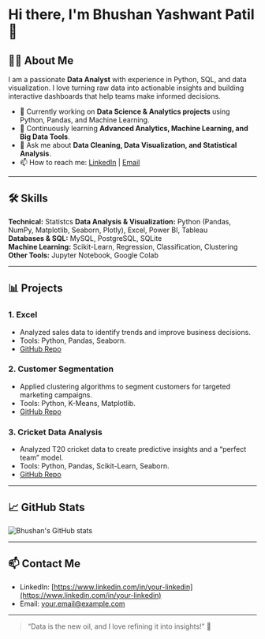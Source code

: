 # Hi there, I'm Bhushan Yashwant Patil 👋

## 👨‍💻 About Me
I am a passionate **Data Analyst** with experience in Python, SQL, and data visualization. I love turning raw data into actionable insights and building interactive dashboards that help teams make informed decisions.  

- 🔭 Currently working on **Data Science & Analytics projects** using Python, Pandas, and Machine Learning.  
- 🌱 Continuously learning **Advanced Analytics, Machine Learning, and Big Data Tools**.  
- 💬 Ask me about **Data Cleaning, Data Visualization, and Statistical Analysis**.  
- 📫 How to reach me: [LinkedIn](https://www.linkedin.com/in/bhushan-patil-381601293/) | [Email](patilbhushan1086.com)

---

## 🛠 Skills

**Technical:** Statistcs
**Data Analysis & Visualization:** Python (Pandas, NumPy, Matplotlib, Seaborn, Plotly), Excel, Power BI, Tableau  
**Databases & SQL:** MySQL, PostgreSQL, SQLite  
**Machine Learning:** Scikit-Learn, Regression, Classification, Clustering  
**Other Tools:** Jupyter Notebook, Google Colab

---

## 📊 Projects

### 1. **Excel**
- Analyzed sales data to identify trends and improve business decisions.  
- Tools: Python, Pandas, Seaborn.  
- [GitHub Repo](https://github.com/yourusername/sales-data-analysis)

### 2. **Customer Segmentation**
- Applied clustering algorithms to segment customers for targeted marketing campaigns.  
- Tools: Python, K-Means, Matplotlib.  
- [GitHub Repo](https://github.com/yourusername/customer-segmentation)

### 3. **Cricket Data Analysis**
- Analyzed T20 cricket data to create predictive insights and a “perfect team” model.  
- Tools: Python, Pandas, Scikit-Learn, Seaborn.  
- [GitHub Repo](https://github.com/yourusername/cricket-data-analysis)

---

## 📈 GitHub Stats

![Bhushan's GitHub stats](https://github-readme-stats.vercel.app/api?username=yourusername&show_icons=true&theme=radical)

---

## 📫 Contact Me
- LinkedIn: [https://www.linkedin.com/in/your-linkedin](https://www.linkedin.com/in/your-linkedin)  
- Email: your.email@example.com  

---

> “Data is the new oil, and I love refining it into insights!” 🚀
